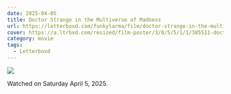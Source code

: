 ```yaml
---
date: 2025-04-05
title: Doctor Strange in the Multiverse of Madness
url: https://letterboxd.com/funkylarma/film/doctor-strange-in-the-multiverse-of-madness/
cover: https://a.ltrbxd.com/resized/film-poster/3/8/5/5/1/1/385511-doctor-strange-in-the-multiverse-of-madness-0-600-0-900-crop.jpg?v=009a8981af
category: movie
tags:
  - Letterboxd
---
```


![](https://a.ltrbxd.com/resized/film-poster/3/8/5/5/1/1/385511-doctor-strange-in-the-multiverse-of-madness-0-600-0-900-crop.jpg?v=009a8981af)

Watched on Saturday April 5, 2025.
